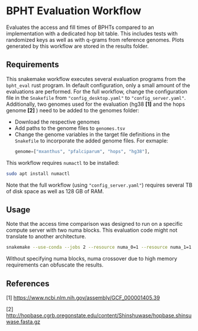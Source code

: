 # BPHT Evaluation Workflow

Evaluates the access and fill times of BPHTs compared to an implementation with a dedicated hop bit table.
This includes tests with randomized keys as well as with q-grams from reference genomes.
Plots generated by this workflow are stored in the results folder.

## Requirements

This snakemake workflow executes several evaluation programs from the `bpht_eval` rust program.
In default configuration, only a small amount of the evaluations are performed.
For the full workflow, change the configuration file in the `Snakefile` from `"config_desktop.yaml"` to `"config_server.yaml"`.
Additionally, two genomes used for the evaluation (hg38 __[1]__ and the hops genome __[2]__ ) need to be added to the genomes folder:

- Download the respective genomes
- Add paths to the genome files to `genomes.tsv`
- Change the genome variables in the target file definitions in the `Snakefile` to incorporate the added genome files.
  For exmaple:
  ```python
  genome=["mxanthus", "pfalciparum", "hops", "hg38"],
  ```

This workflow requires `numactl` to be installed:

```bash
sudo apt install numactl
```

Note that the full workflow (using `"config_server.yaml"`) requires several TB of disk space as well as 128 GB of RAM.

## Usage

Note that the access time comparison was designed to run on a specific compute server with two numa blocks.
This evaluation code might not translate to another architecture.

```bash
snakemake --use-conda --jobs 2 --resource numa_0=1 --resource numa_1=1
```

Without specifying numa blocks, numa crossover due to high memory requirements can obfuscate the results.


## References

[1] https://www.ncbi.nlm.nih.gov/assembly/GCF_000001405.39

[2] http://hopbase.cgrb.oregonstate.edu/content/Shinshuwase/hopbase.shinsuwase.fasta.gz
